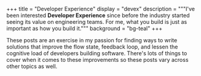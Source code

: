 +++
title = "Developer Experience"
display = "devex"
description = """I've been interested **Developer Experience** since before the
industry started seeing its value on engineering teams. For me, what you build
is just as important as how you build it."""
background = "bg-teal"
+++

These posts are an exercise in my passion for finding ways to write solutions
that improve the flow state, feedback loop, and lessen the cognitive load of
developers building software. There's lots of things to cover when it comes to
these improvements so these posts vary across other topics as well.
